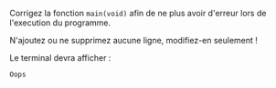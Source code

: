 Corrigez la fonction `main(void)` afin de ne plus avoir d'erreur lors de l'execution du programme.

N'ajoutez ou ne supprimez aucune ligne, modifiez-en seulement !

Le terminal devra afficher :

	Oops
